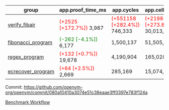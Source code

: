 | group | app.proof_time_ms | app.cycles | app.cells_used | leaf.proof_time_ms | leaf.cycles | leaf.cells_used |
| -- | -- | -- | -- | -- | -- | -- |
| [verify_fibair](https://github.com/openvm-org/openvm/blob/benchmark-results/benchmarks-pr/1187/verify_fibair-080a10410a3074e51c38eaae3ff0397e783f124a.md) |<span style='color: red'>(+2525 [+172.7%])</span> 3,987 | <span style='color: red'>(+551158 [+282.4%])</span> 746,333 | <span style='color: red'>(+21985102 [+273.8%])</span> 30,013,314 |- | - | - |
| [fibonacci_program](https://github.com/openvm-org/openvm/blob/benchmark-results/benchmarks-pr/1187/fibonacci-080a10410a3074e51c38eaae3ff0397e783f124a.md) |<span style='color: green'>(-262 [-4.1%])</span> 6,177 |  1,500,137 |  51,505,102 |<span style='color: red'>(+446 [+2.9%])</span> 16,014 |  3,171,525 |  128,859,477 |
| [regex_program](https://github.com/openvm-org/openvm/blob/benchmark-results/benchmarks-pr/1187/regex-080a10410a3074e51c38eaae3ff0397e783f124a.md) |<span style='color: red'>(+132 [+0.7%])</span> 19,678 |  4,190,904 |  165,028,173 |<span style='color: red'>(+1037 [+3.3%])</span> 32,055 |  6,523,510 |  291,307,039 |
| [ecrecover_program](https://github.com/openvm-org/openvm/blob/benchmark-results/benchmarks-pr/1187/ecrecover-080a10410a3074e51c38eaae3ff0397e783f124a.md) |<span style='color: red'>(+64 [+2.5%])</span> 2,669 |  285,169 |  15,074,875 |<span style='color: red'>(+1800 [+4.3%])</span> 43,416 |  9,648,921 |  439,961,961 |


Commit: https://github.com/openvm-org/openvm/commit/080a10410a3074e51c38eaae3ff0397e783f124a

[Benchmark Workflow](https://github.com/openvm-org/openvm/actions/runs/12661093985)
